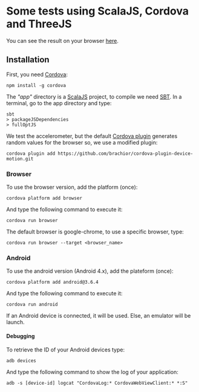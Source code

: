 # Some tests using ScalaJS, Cordova and ThreeJS

You can see the result on your browser [here](http://brachior.github.io/scalajs-cordova-threejs-examples/).

## Installation

First, you need [Cordova](http://cordova.apache.org/):

    npm install -g cordova

The *"app"* directory is a [ScalaJS](http://www.scala-js.org/) project,
to compile we need [SBT](http://www.scala-sbt.org/).
In a terminal, go to the app directory and type:

    sbt
    > packageJSDependencies
    > fullOptJS

We test the accelerometer, but the default [Cordova plugin](https://github.com/apache/cordova-plugin-device-motion)
generates random values for the browser so, we use a modified plugin:

    cordova plugin add https://github.com/brachior/cordova-plugin-device-motion.git

### Browser

To use the browser version, add the platform (once):

    cordova platform add browser

And type the following command to execute it:

    cordova run browser

The default browser is google-chrome,
to use a specific browser, type:

    cordova run browser --target <browser_name>

### Android

To use the android version (Android 4.x), add the plateform (once):

    cordova platform add android@3.6.4

And type the following command to execute it:

    cordova run android

If an Android device is connected, it will be used.
Else, an emulator will be launch.

#### Debugging

To retrieve the ID of your Android devices type:

    adb devices

And type the following command to show the log of your application:

    adb -s [device-id] logcat "CordovaLog:* CordovaWebViewClient:* *:S"
